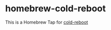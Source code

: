 # homebrew-cold-reboot

This is a Homebrew Tap for [cold-reboot](https://github.com/blipinsk/cold-reboot)

